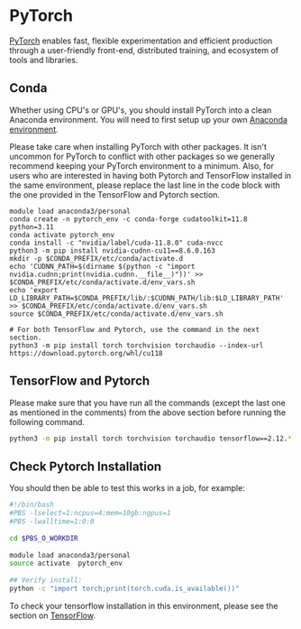 # PyTorch

[PyTorch](https://pytorch.org/) enables fast, flexible experimentation and efficient production through a user-friendly front-end, distributed training, and ecosystem of tools and libraries.

## Conda
Whether using  CPU's or GPU's, you should install PyTorch into a clean Anaconda environment. You will need to first setup up your own [Anaconda environment](./conda.md).

Please take care when installing PyTorch with other packages. It isn't uncommon for PyTorch to conflict with other packages so we generally recommend keeping your PyTorch environment to a minimum. Also, for users who are interested in having both Pytorch and TensorFlow installed in the same environment, please replace the last line in the code block with the one provided in the TensorFlow and Pytorch section.

```console
module load anaconda3/personal
conda create -n pytorch_env -c conda-forge cudatoolkit=11.8 python=3.11
conda activate pytorch_env
conda install -c "nvidia/label/cuda-11.8.0" cuda-nvcc
python3 -m pip install nvidia-cudnn-cu11==8.6.0.163
mkdir -p $CONDA_PREFIX/etc/conda/activate.d
echo 'CUDNN_PATH=$(dirname $(python -c "import nvidia.cudnn;print(nvidia.cudnn.__file__)"))' >> $CONDA_PREFIX/etc/conda/activate.d/env_vars.sh
echo 'export LD_LIBRARY_PATH=$CONDA_PREFIX/lib/:$CUDNN_PATH/lib:$LD_LIBRARY_PATH' >> $CONDA_PREFIX/etc/conda/activate.d/env_vars.sh
source $CONDA_PREFIX/etc/conda/activate.d/env_vars.sh

# For both TensorFlow and Pytorch, use the command in the next section.
python3 -m pip install torch torchvision torchaudio --index-url https://download.pytorch.org/whl/cu118
```

## TensorFlow and Pytorch

Please make sure that you have run all the commands (except the last one as mentioned in the comments) from the above section before running the following command.

```bash
python3 -m pip install torch torchvision torchaudio tensorflow==2.12.*
```

## Check Pytorch Installation

You should then be able to test this works in a job, for example:

```bash
#!/bin/bash
#PBS -lselect=1:ncpus=4:mem=10gb:ngpus=1
#PBS -lwalltime=1:0:0
  
cd $PBS_O_WORKDIR
  
module load anaconda3/personal
source activate  pytorch_env
  
## Verify install:
python -c "import torch;print(torch.cuda.is_available())"
```

To check your  tensorflow installation in this environment, please see the section on [TensorFlow](./tensorflow.md).
